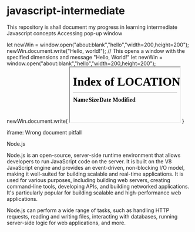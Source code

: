 # javascript-intermediate
This repository is shall document my progress in learning intermediate Javascript concepts
Accessing pop-up window

let newWin = window.open("about:blank","hello","width=200,height=200");
newWin.document.write("Hello, world!");
// This opens a window with the specified dimensions and message "Hello, World!"
let newWin = window.open("about:blank","hello","width=200,height=200");
newWin.document.write(<script>window.opener.document.body.innerHTML = 'Test'<\/script>);
// window.opener: refers to the parent window that opened the new window
// window.opener.document.body: Access the <body> element of the parent window
// .innerHTML = 'Test': This sets the content of the parent window's <body> element to the string "Test".

Same origin concept 
URLs have the same origin if they have the same protocol, domain and port
The following web addresses do not have the same origin
http://www.site.com (www. is important)
http://site.org (another domain, org is important)
https://site.com (another protocol)
http://site.com:8080 (another port)

The "same origin" policy states that if a reference created by window.open or inside <iframe> and that comes from the same origin, we have full access to the window. Otherwise, if the origin is different we cannot access the content of the window. The only exception is the location: it can be changed allowing the user to be redirected. But it cannot read i.e information won't be leaked

Local storage to enable cross tab communication
// Open 2 tabs and inspection tools >> console tab and enter the code below
window.addEventListener('storage', function (e){
console.log(e)
});
// On the second tab, type the what is below 
localStorage.setItem('a','b')
// This will create an event whereby when a user clicks on the second tab it displays storageEvent information such as the new value, old value and URL from which the trigger occured. This is used=fule since it can be used to control a user by changing certain browser properties upon clicking or perfoming an action.

<iframe src = "http://example.com" id = "iframe"></iframe>
<script>
  iframe.onload = function (){
    let iframeWindow = iframe.contentWindow
    // We get the reference inside of inner window
    try {let doc = iframe.contentDocument; // error}
         catch(e){alert(e); //security error due to another origin}
    // we can't read URL of page in iframe
    try {let href = iframe.contentWindow.location.href; // error
        // Can't read URL from location object}
    catch(e){alert(e); // security error}
    // we can write into location (therefore something else into iframe)
    iframe.contentWindow.location = '/'; // Ok
    iframe.onload = null; // clear handler not to run after location change
  };
</script>

<iframe src = "/" id = "iframe"></iframe>
<script>
  iframe.onload = function(){
    // just do anything
    iframe.contentDocument.body.prepend("Hello, World!");</script>
  }

iframe: Wrong document pitfall
<script>
  let oldDoc = iframe.contentDocument;
  iframe.onload = function(){
    let newDoc = iframe.contentDocument;
    alert(oldDoc == newDoc);
  } // false
</script>
<script>
  let oldDoc = iframe.contentWindow;
  // every 100 ms check if the document is the new one
  let timer = setInterval(() => {
    let newDoc = iframe.contentDocument;
    if(newDoc == oldDoc) return;
    alert("New document is here!")
    clearInterval(timer)};100);
</script>

Node.js

Node.js is an open-source, server-side runtime environment that allows developers to run JavaScript code on the server. 
It is built on the V8 JavaScript engine and provides an event-driven, non-blocking I/O model, making it well-suited for building scalable and real-time applications.
It is used for various purposes, including building web servers, creating command-line tools, developing APIs, and building networked applications. 
It's particularly popular for building scalable and high-performance web applications.

Node.js can perform a wide range of tasks, such as handling HTTP requests, reading and writing files, interacting with databases, running server-side logic for web applications, and more.
